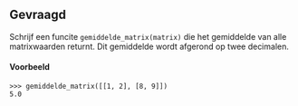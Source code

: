 ## Gevraagd
Schrijf een funcite `gemiddelde_matrix(matrix)` die het gemiddelde van alle matrixwaarden returnt. Dit gemiddelde wordt afgerond op twee decimalen.

#### Voorbeeld

```
>>> gemiddelde_matrix([[1, 2], [8, 9]])
5.0
```